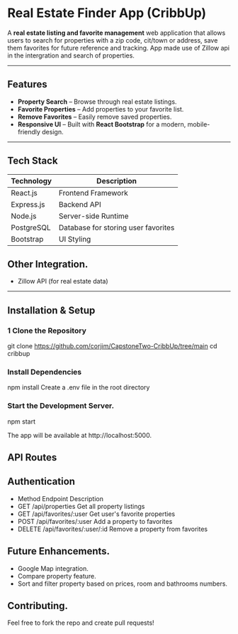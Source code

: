 # Real Estate Finder App (CribbUp) 

A **real estate listing and favorite management** web application that allows users to search for properties with a zip code, cit/town or address, save them favorites for future reference and tracking. App made use of Zillow api in the intergration and search of properties.

---

## Features  

- **Property Search** – Browse through real estate listings.  
- **Favorite Properties** – Add properties to your favorite list.  
- **Remove Favorites** – Easily remove saved properties.   
- **Responsive UI** – Built with **React Bootstrap** for a modern, mobile-friendly design.  

---

## Tech Stack  

| Technology       | Description                          |
|-----------------|--------------------------------------|
| React.js        | Frontend Framework                  |
| Express.js      | Backend API                         |
| Node.js         | Server-side Runtime                 |
| PostgreSQL      | Database for storing user favorites |
| Bootstrap       | UI Styling                          |


## Other Integration.

 - Zillow API (for real estate data)
---

## Installation & Setup  

### 1 Clone the Repository  

git clone https://github.com/corjim/CapstoneTwo-CribbUp/tree/main
cd cribbup

### Install Dependencies

npm install
Create a .env file in the root directory


### Start the Development Server.
npm start

The app will be available at http://localhost:5000.


##  API Routes

## Authentication


- Method	    Endpoint	                Description
- GET 	    /api/properties             Get all property listings
- GET	        /api/favorites/:user	    Get user's favorite properties
- POST	    /api/favorites/:user	    Add a property to favorites
- DELETE	    /api/favorites/:user/:id	Remove a property from favorites


## Future Enhancements.

- Google Map integration.
- Compare property feature.
- Sort and filter property based on prices, room and bathrooms numbers.


## Contributing.

Feel free to fork the repo and create pull requests!